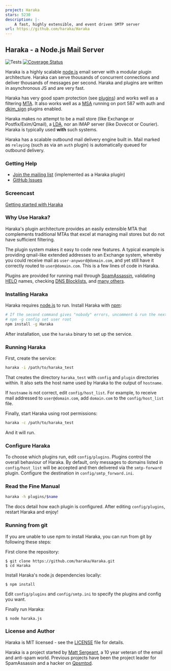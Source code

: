 ```yaml
---
project: Haraka
stars: 5230
description: |-
    A fast, highly extensible, and event driven SMTP server
url: https://github.com/haraka/Haraka
---
```


## Haraka - a Node.js Mail Server

![Tests](https://github.com/haraka/Haraka/actions/workflows/ci.yml/badge.svg)
[![Coverage Status][cov-img]][cov-url]

Haraka is a highly scalable [node.js][1] email server with a modular
plugin architecture. Haraka can serve thousands of concurrent connections
and deliver thousands of messages per second. Haraka and plugins are written
in asynchronous JS and are very fast.

Haraka has very good spam protection (see [plugins][4]) and works
well as a filtering [MTA][3]. It also works well as a [MSA][5] running on
port 587 with auth and [dkim_sign][6] plugins enabled.

Haraka makes no attempt to be a mail store (like Exchange or Postfix/Exim/Qmail),
a [LDA][7], nor an IMAP server (like Dovecot or Courier). Haraka is
typically used **with** such systems.

Haraka has a scalable outbound mail delivery engine built in. Mail
marked as `relaying` (such as via an `auth` plugin) is automatically
queued for outbound delivery.

### Getting Help

- [Join the mailing list][8] (implemented as a Haraka plugin)
- [GitHub Issues][15]

### Screencast

[Getting started with Haraka][2]

### Why Use Haraka?

Haraka's plugin architecture provides an easily extensible MTA that
complements traditional MTAs that excel at managing mail stores but do
not have sufficient filtering.

The plugin system makes it easy to code new features. A typical example
is providing qmail-like extended addresses to an Exchange system,
whereby you could receive mail as `user-anyword@domain.com`, and yet
still have it correctly routed to `user@domain.com`. This is a few lines of
code in Haraka.

Plugins are provided for running mail through [SpamAssassin][9], validating
[HELO][10] names, checking [DNS Blocklists][11], and [many others][12].

### Installing Haraka

Haraka requires [node.js][1] to run. Install Haraka with [npm][2]:

```sh
# If the second command gives "nobody" errors, uncomment & run the next command
# npm -g config set user root
npm install -g Haraka
```

After installation, use the `haraka` binary to set up the service.

### Running Haraka

First, create the service:

```sh
haraka -i /path/to/haraka_test
```

That creates the directory `haraka_test` with `config` and `plugin`
directories within. It also sets the host name used by Haraka
to the output of `hostname`.

If `hostname` is not correct, edit `config/host_list`. For example,
to receive mail addressed to `user@domain.com`, add `domain.com` to the
`config/host_list` file.

Finally, start Haraka using root permissions:

```sh
haraka -c /path/to/haraka_test
```

And it will run.

### Configure Haraka

To choose which plugins run, edit `config/plugins`. Plugins control the
overall behaviour of Haraka. By default, only messages to domains listed
in `config/host_list` will be accepted and then delivered via the
`smtp-forward` plugin. Configure the destination in `config/smtp_forward.ini`.

### Read the Fine Manual

```sh
haraka -h plugins/$name
```

The docs detail how each plugin is configured. After editing
`config/plugins`, restart Haraka and enjoy!

### Running from git

If you are unable to use npm to install Haraka, you can run from git by
following these steps:

First clone the repository:

    $ git clone https://github.com/haraka/Haraka.git
    $ cd Haraka

Install Haraka's node.js dependencies locally:

    $ npm install

Edit `config/plugins` and `config/smtp.ini` to specify the plugins and
config you want.

Finally run Haraka:

    $ node haraka.js

### License and Author

Haraka is MIT licensed - see the [LICENSE][16] file for details.

Haraka is a project started by [Matt Sergeant][17], a 10 year veteran of the email and anti-spam world. Previous projects have been the project leader for
SpamAssassin and a hacker on [Qpsmtpd][13].

[1]: http://nodejs.org/
[2]: http://youtu.be/6twKXMAsPsw
[3]: http://en.wikipedia.org/wiki/Message_transfer_agent
[4]: https://github.com/haraka/Haraka/blob/master/Plugins.md
[5]: http://en.wikipedia.org/wiki/Mail_submission_agent
[6]: https://github.com/haraka/Haraka/blob/master/docs/plugins/dkim_sign.md
[7]: https://en.wikipedia.org/wiki/Mail_delivery_agent
[8]: mailto:haraka-sub@harakamail.com
[9]: https://haraka.github.io/plugins/spamassassin
[10]: https://haraka.github.io/plugins/helo.checks
[11]: https://haraka.github.io/plugins/dnsbl
[12]: https://github.com/haraka/Haraka/blob/master/Plugins.md
[13]: https://github.com/smtpd/qpsmtpd/
[15]: https://github.com/haraka/Haraka/issues
[16]: https://github.com/haraka/Haraka/blob/master/LICENSE
[17]: https://github.com/baudehlo
[cov-img]: https://codecov.io/github/haraka/Haraka/coverage.svg
[cov-url]: https://codecov.io/github/haraka/Haraka?branch=master

